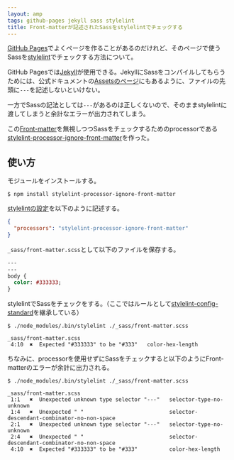 ```yaml
---
layout: amp
tags: github-pages jekyll sass stylelint
title: Front-matterが記述されたSassをstylelintでチェックする
---
```

[GitHub Pages](https://pages.github.com/)でよくページを作ることがあるのだけれど、そのページで使うSassを[stylelint](https://stylelint.io/)でチェックする方法について。

GitHub Pagesでは[Jekyll](https://jekyllrb.com/)が使用できる。JekyllにSassをコンパイルしてもらうためには、公式ドキュメントの[Assetsのページ](https://jekyllrb.com/docs/assets/)にもあるように、ファイルの先頭に`---`を記述しないといけない。

一方でSassの記法としては`---`があるのは正しくないので、そのままstylelintに渡してしまうと余計なエラーが出力されてしまう。

この[Front-matter](https://jekyllrb.com/docs/frontmatter/)を無視しつつSassをチェックするためのprocessorである[stylelint-processor-ignore-front-matter](https://github.com/sasaplus1/stylelint-processor-ignore-front-matter)を作った。

## 使い方

モジュールをインストールする。

```console
$ npm install stylelint-processor-ignore-front-matter
```

[stylelintの設定](https://stylelint.io/user-guide/configuration/#loading-the-configuration-object)を以下のように記述する。

```json
{
  "processors": "stylelint-processor-ignore-front-matter"
}
```

`_sass/front-matter.scss`として以下のファイルを保存する。

```sass
---
---
body {
  color: #333333;
}
```

stylelintでSassをチェックをする。（ここではルールとして[stylelint-config-standard](https://github.com/stylelint/stylelint-config-standard)を継承している）

```console
$ ./node_modules/.bin/stylelint ./_sass/front-matter.scss

_sass/front-matter.scss
 4:10  ✖  Expected "#333333" to be "#333"   color-hex-length

```

ちなみに、processorを使用せずにSassをチェックすると以下のようにFront-matterのエラーが余計に出力される。

```
$ ./node_modules/.bin/stylelint ./_sass/front-matter.scss

_sass/front-matter.scss
 1:1   ✖  Unexpected unknown type selector "---"   selector-type-no-unknown
 1:4   ✖  Unexpected " "                           selector-descendant-combinator-no-non-space
 2:1   ✖  Unexpected unknown type selector "---"   selector-type-no-unknown
 2:4   ✖  Unexpected " "                           selector-descendant-combinator-no-non-space
 4:10  ✖  Expected "#333333" to be "#333"          color-hex-length

```
